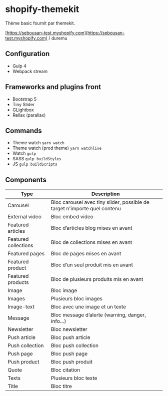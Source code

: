 # shopify-themekit
Thème basic fournit par themekit.

[https://sebousan-test.myshopify.com](https://sebousan-test.myshopify.com) / duremu

## Configuration
* Gulp 4
* Webpack stream

## Frameworks and plugins front
* Bootstrap 5
* Tiny Slider
* GLightbox
* Rellax (parallax)

## Commands
* Theme watch ```yarn watch```
* Theme watch (prod theme) ```yarn watchlive```
* Watch ```gulp```
* SASS ```gulp buildStyles```
* JS ```gulp buildScripts```

## Components

| Type | Description |
|---|-------|
| Carousel | Bloc carousel avec tiny slider, possible de target n'importe quel contenu |
| External video | Bloc embed video |
| Featured articles | Bloc d’articles blog mises en avant |
| Featured collections | Bloc de collections mises en avant |
| Featured pages | Bloc de pages mises en avant |
| Featured product | Bloc d’un seul produit mis en avant |
| Featured products | Bloc de plusieurs produits mis en avant |
| Image | Bloc image |
| Images | Plusieurs bloc images |
| Image-text | Bloc avec une image et un texte |
| Message | Bloc message d’alerte (warning, danger, info…) |
| Newsletter | Bloc newsletter |
| Push article | Bloc push article |
| Push collection | Bloc push collection |
| Push page | Bloc push page |
| Push product | Bloc push produit |
| Quote | Bloc citation |
| Texts | Plusieurs bloc texte |
| Title | Bloc titre |
